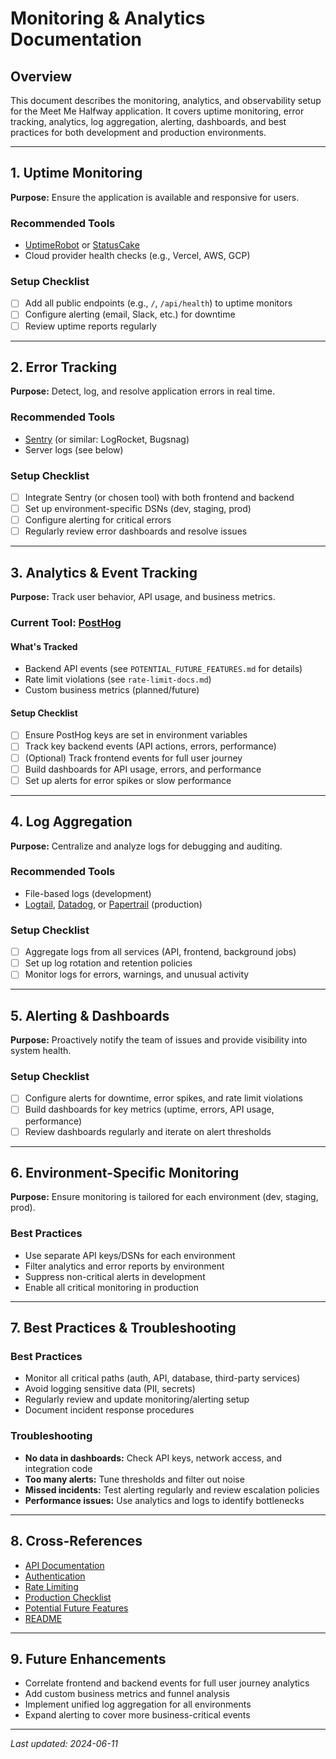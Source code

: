 # Monitoring & Analytics Documentation

## Overview
This document describes the monitoring, analytics, and observability setup for the Meet Me Halfway application. It covers uptime monitoring, error tracking, analytics, log aggregation, alerting, dashboards, and best practices for both development and production environments.

---

## 1. Uptime Monitoring

**Purpose:** Ensure the application is available and responsive for users.

### Recommended Tools
- [UptimeRobot](https://uptimerobot.com/) or [StatusCake](https://www.statuscake.com/)
- Cloud provider health checks (e.g., Vercel, AWS, GCP)

### Setup Checklist
- [ ] Add all public endpoints (e.g., `/`, `/api/health`) to uptime monitors
- [ ] Configure alerting (email, Slack, etc.) for downtime
- [ ] Review uptime reports regularly

---

## 2. Error Tracking

**Purpose:** Detect, log, and resolve application errors in real time.

### Recommended Tools
- [Sentry](https://sentry.io/) (or similar: LogRocket, Bugsnag)
- Server logs (see below)

### Setup Checklist
- [ ] Integrate Sentry (or chosen tool) with both frontend and backend
- [ ] Set up environment-specific DSNs (dev, staging, prod)
- [ ] Configure alerting for critical errors
- [ ] Regularly review error dashboards and resolve issues

---

## 3. Analytics & Event Tracking

**Purpose:** Track user behavior, API usage, and business metrics.

### Current Tool: [PostHog](https://posthog.com/)

#### What's Tracked
- Backend API events (see `POTENTIAL_FUTURE_FEATURES.md` for details)
- Rate limit violations (see `rate-limit-docs.md`)
- Custom business metrics (planned/future)

#### Setup Checklist
- [ ] Ensure PostHog keys are set in environment variables
- [ ] Track key backend events (API actions, errors, performance)
- [ ] (Optional) Track frontend events for full user journey
- [ ] Build dashboards for API usage, errors, and performance
- [ ] Set up alerts for error spikes or slow performance

---

## 4. Log Aggregation

**Purpose:** Centralize and analyze logs for debugging and auditing.

### Recommended Tools
- File-based logs (development)
- [Logtail](https://logtail.com/), [Datadog](https://www.datadoghq.com/), or [Papertrail](https://www.papertrail.com/) (production)

### Setup Checklist
- [ ] Aggregate logs from all services (API, frontend, background jobs)
- [ ] Set up log rotation and retention policies
- [ ] Monitor logs for errors, warnings, and unusual activity

---

## 5. Alerting & Dashboards

**Purpose:** Proactively notify the team of issues and provide visibility into system health.

### Setup Checklist
- [ ] Configure alerts for downtime, error spikes, and rate limit violations
- [ ] Build dashboards for key metrics (uptime, errors, API usage, performance)
- [ ] Review dashboards regularly and iterate on alert thresholds

---

## 6. Environment-Specific Monitoring

**Purpose:** Ensure monitoring is tailored for each environment (dev, staging, prod).

### Best Practices
- Use separate API keys/DSNs for each environment
- Filter analytics and error reports by environment
- Suppress non-critical alerts in development
- Enable all critical monitoring in production

---

## 7. Best Practices & Troubleshooting

### Best Practices
- Monitor all critical paths (auth, API, database, third-party services)
- Avoid logging sensitive data (PII, secrets)
- Regularly review and update monitoring/alerting setup
- Document incident response procedures

### Troubleshooting
- **No data in dashboards:** Check API keys, network access, and integration code
- **Too many alerts:** Tune thresholds and filter out noise
- **Missed incidents:** Test alerting regularly and review escalation policies
- **Performance issues:** Use analytics and logs to identify bottlenecks

---

## 8. Cross-References
- [API Documentation](api-docs.md)
- [Authentication](auth-docs.md)
- [Rate Limiting](rate-limit-docs.md)
- [Production Checklist](PRODUCTION.md)
- [Potential Future Features](POTENTIAL_FUTURE_FEATURES.md)
- [README](README.md)

---

## 9. Future Enhancements
- Correlate frontend and backend events for full user journey analytics
- Add custom business metrics and funnel analysis
- Implement unified log aggregation for all environments
- Expand alerting to cover more business-critical events

---

*Last updated: 2024-06-11* 
